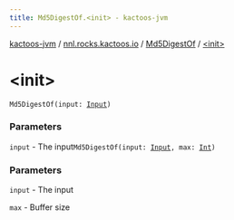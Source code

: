 ```yaml
---
title: Md5DigestOf.<init> - kactoos-jvm
---
```


[kactoos-jvm](../../index.html) / [nnl.rocks.kactoos.io](../index.html) / [Md5DigestOf](index.html) / [&lt;init&gt;](./-init-.html)

# &lt;init&gt;

`Md5DigestOf(input: `[`Input`](../../nnl.rocks.kactoos/-input/index.html)`)`

### Parameters

`input` - The input`Md5DigestOf(input: `[`Input`](../../nnl.rocks.kactoos/-input/index.html)`, max: `[`Int`](https://kotlinlang.org/api/latest/jvm/stdlib/kotlin/-int/index.html)`)`

### Parameters

`input` - The input

`max` - Buffer size